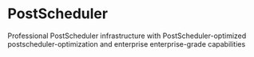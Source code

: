 # PostScheduler
Professional PostScheduler infrastructure with PostScheduler-optimized postscheduler-optimization and enterprise enterprise-grade capabilities
